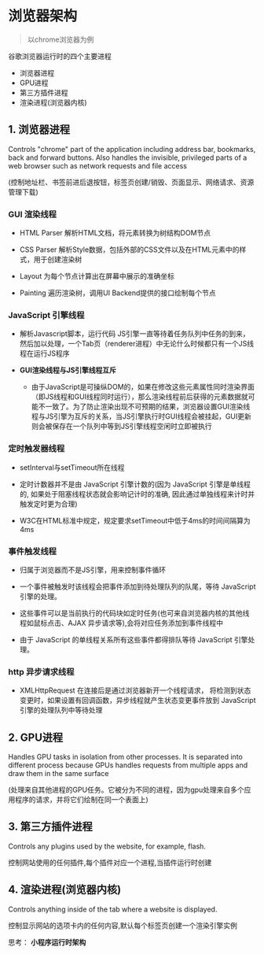 # 浏览器架构

> 以chrome浏览器为例

谷歌浏览器运行时的四个主要进程

- 浏览器进程
- GPU进程
- 第三方插件进程
- 渲染进程(浏览器内核)


## 1. 浏览器进程

Controls "chrome" part of the application including address bar, bookmarks, back and forward buttons. Also handles the invisible, privileged parts of a web browser such as network requests and file access

(控制地址栏、书签前进后退按钮，标签页创建/销毁、页面显示、网络请求、资源管理下载)

### GUI 渲染线程

- HTML Parser 解析HTML文档，将元素转换为树结构DOM节点

- CSS Parser 解析Style数据，包括外部的CSS文件以及在HTML元素中的样式，用于创建渲染树

- Layout 为每个节点计算出在屏幕中展示的准确坐标

- Painting 遍历渲染树，调用UI Backend提供的接口绘制每个节点

### JavaScript 引擎线程

- 解析Javascript脚本，运行代码 JS引擎一直等待着任务队列中任务的到来，然后加以处理，一个Tab页（renderer进程）中无论什么时候都只有一个JS线程在运行JS程序

- **GUI渲染线程与JS引擎线程互斥**

  - 由于JavaScript是可操纵DOM的，如果在修改这些元素属性同时渲染界面（即JS线程和GUI线程同时运行），那么渲染线程前后获得的元素数据就可能不一致了。为了防止渲染出现不可预期的结果，浏览器设置GUI渲染线程与JS引擎为互斥的关系，当JS引擎执行时GUI线程会被挂起，GUI更新则会被保存在一个队列中等到JS引擎线程空闲时立即被执行

### 定时触发器线程

- setInterval与setTimeout所在线程

- 定时计数器并不是由 JavaScript 引擎计数的(因为 JavaScript 引擎是单线程的, 如果处于阻塞线程状态就会影响记计时的准确, 因此通过单独线程来计时并触发定时更为合理)

- W3C在HTML标准中规定，规定要求setTimeout中低于4ms的时间间隔算为4ms

### 事件触发线程

- 归属于浏览器而不是JS引擎，用来控制事件循环

- 一个事件被触发时该线程会把事件添加到待处理队列的队尾，等待 JavaScript 引擎的处理。

- 这些事件可以是当前执行的代码块如定时任务(也可来自浏览器内核的其他线程如鼠标点击、AJAX 异步请求等),会将对应任务添加到事件线程中

- 由于 JavaScript 的单线程关系所有这些事件都得排队等待 JavaScript 引擎处理。

### http 异步请求线程

- XMLHttpRequest 在连接后是通过浏览器新开一个线程请求， 将检测到状态变更时，如果设置有回调函数，异步线程就产生状态变更事件放到 JavaScript 引擎的处理队列中等待处理

## 2. GPU进程

Handles GPU tasks in isolation from other processes. It is separated into different process because GPUs handles requests from multiple apps and draw them in the same surface

(处理来自其他进程的GPU任务。它被分为不同的进程，因为gpu处理来自多个应用程序的请求，并将它们绘制在同一个表面上)

## 3. 第三方插件进程

Controls any plugins used by the website, for example, flash. 

控制网站使用的任何插件,每个插件对应一个进程,当插件运行时创建

## 4. 渲染进程(浏览器内核)

Controls anything inside of the tab where a website is displayed. 

控制显示网站的选项卡内的任何内容,默认每个标签页创建一个渲染引擎实例


思考： **小程序运行时架构**
